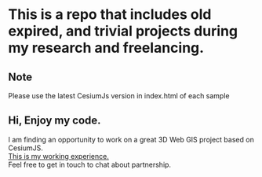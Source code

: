 # This is a repo that includes old expired, and trivial projects during my research and freelancing. 
  
## Note
Please use the latest CesiumJs version in index.html of each sample  

## Hi, Enjoy my code.
I am finding an opportunity to work on a great 3D Web GIS project based on CesiumJS.  
[This is my working experience.](https://docs.google.com/document/d/1LDBFsSW2ECTPW53f18EzqURBdfs8HDsvNumzYi7x9-Y/edit?usp=sharing)   
Feel free to get in touch to chat about partnership.  
 
